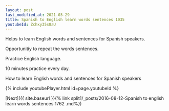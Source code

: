 ```yaml
---
layout: post
last_modified_at: 2021-03-29
title: Spanish to English learn words sentences 1035 
youtubeId: Zchxy35s8aU
---
```

 
 
Helps to learn English words and sentences for Spanish speakers.

Opportunitiy to repeat the words sentences. 

Practice English language. 
 
10 minutes practice every day. 
 
How to learn English words and sentences for Spanish speakers 
 
{% include youtubePlayer.html id=page.youtubeId %}
 
 
[Next]({{ site.baseurl }}{% link  split1/_posts/2016-08-12-Spanish to english learn words sentences 1762 .md%})
 
